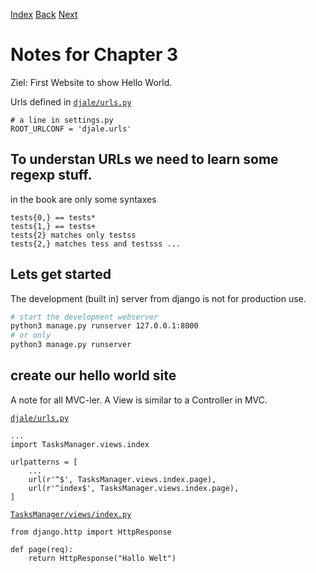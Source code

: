[Index](README.md)
[Back](002-notes.md)
[Next](004-notes.md)

# Notes for Chapter 3

Ziel: First Website to show Hello World.

Urls defined in [`djale/urls.py`](djale/urls.py)

```python3
# a line in settings.py
ROOT_URLCONF = 'djale.urls'
```

## To understan URLs we need to learn some regexp stuff.

in the book are only some syntaxes

```
tests{0,} == tests*
tests{1,} == tests+
tests{2} matches only testss
tests{2,} matches tess and testsss ...
```

## Lets get started

The development (built in) server from django is not for production use.

```bash
# start the development webserver
python3 manage.py runserver 127.0.0.1:8000
# or only
python3 manage.py runserver
```

## create our hello world site

A note for all MVC-ler. A View is similar to a Controller in MVC.

[`djale/urls.py`](djale/urls.py)
```python3
...
import TasksManager.views.index

urlpatterns = [
    ...
    url(r'^$', TasksManager.views.index.page),
    url(r'^index$', TasksManager.views.index.page),
]
```

[`TasksManager/views/index.py`](TasksManager/views/index.py)
```python3
from django.http import HttpResponse

def page(req):
    return HttpResponse("Hallo Welt")
```

